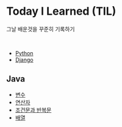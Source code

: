 # Today I Learned (TIL)

그날 배운것을 꾸준히 기록하기

<br>

- [Python](./Python/python.md)
- [Django](./Django/django.md)

## Java

- [변수](./Java/%EB%B3%80%EC%88%98.md)
- [연산자](./Java/%EC%97%B0%EC%82%B0%EC%9E%90.md)
- [조건문과 반복문](./Java/%EC%A1%B0%EA%B1%B4%EB%AC%B8%EA%B3%BC%20%EB%B0%98%EB%B3%B5%EB%AC%B8.md)
- [배열](./Java/%EB%B0%B0%EC%97%B4.md)
